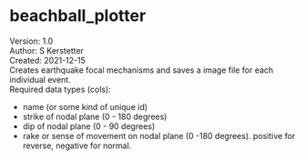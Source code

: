 # beachball_plotter
Version: 1.0  
Author: S Kerstetter  
Created: 2021-12-15  
Creates earthquake focal mechanisms and saves a image file for each individual event.  
Required data types (cols):  
- name (or some kind of unique id)  
- strike of nodal plane (0 - 180 degrees)  
- dip of nodal plane (0 - 90 degrees)  
- rake or sense of movement on nodal plane (0 -180 degrees). positive for reverse, negative for normal.  
